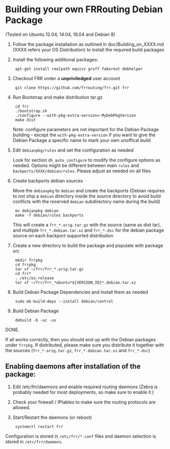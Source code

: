 Building your own FRRouting Debian Package
==========================================
(Tested on Ubuntu 12.04, 14.04, 16.04 and Debian 8)

1. Follow the package installation as outlined in doc/Building_on_XXXX.md
   (XXXX refers your OS Distribution) to install the required build packages

2. Install the following additional packages:

        apt-get install realpath equivs groff fakeroot debhelper

3. Checkout FRR under a **unpriviledged** user account

        git clone https://github.com/frrouting/frr.git frr

4. Run Bootstrap and make distribution tar.gz

        cd frr
        ./bootstrap.sh
        ./configure --with-pkg-extra-version=-MyDebPkgVersion
        make dist
            
    Note: configure parameters are not important for the Debian Package
    building - except the `with-pkg-extra-version` if you want to give the
    Debian Package a specific name to mark your own unoffical build

5. Edit `debianpkg/rules` and set the configuration as needed

    Look for section `dh_auto_configure` to modify the configure
    options as needed. Options might be different between main `rules` and 
    `backports/XXXX/debian/rules`. Please adjust as needed on all files

6. Create backports debian sources
 
    Move the `debianpkg` to `debian` and create the backports
    (Debian requires to not ship a `debian` directory inside the source
    directory to avoid build conflicts with the reserved `debian` subdirectory
    name during the build)

        mv debianpkg debian
        make -f debian/rules backports

    This will create a `frr_*.orig.tar.gz` with the source (same as dist tar),
    and multiple `frr_*.debian.tar.xz` and `frr_*.dsc` for the debian package
    source on each backport supported distribution

6. Create a new directory to build the package and populate with package src

        mkdir frrpkg
        cd frrpkg
        tar xf ~/frr/frr_*.orig.tar.gz
        cd frr*
        . /etc/os-release
        tar xf ~/frr/frr_*ubuntu*${VERSION_ID}*.debian.tar.xz

7. Build Debian Package Dependencies and install them as needed

        sudo mk-build-deps --install debian/control

8. Build Debian Package

        debuild -b -uc -us

DONE.

If all works correctly, then you should end up with the Debian packages under 
`frrpkg`. If distributed, please make sure you distribute it together with
the sources (`frr_*.orig.tar.gz`, `frr_*.debian.tar.xz` and `frr_*.dsc`)


Enabling daemons after installation of the package:
---------------------------------------------------

1. Edit /etc/frr/daemons and enable required routing daemons (Zebra is probably needed for most deployments, so make sure to enable it.)
 
2. Check your firewall / IPtables to make sure the routing protocols are
allowed.
        
3. Start/Restart the daemons (or reboot)

        systemctl restart frr
            
Configuration is stored in `/etc/frr/*.conf` files and daemon selection is stored in `/etc/frr/daemons`.
